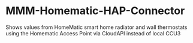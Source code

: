 # MMM-Homematic-HAP-Connector
Shows values from HomeMatic smart home radiator and wall thermostats using the Homematic Access Point via CloudAPI instead of local CCU3
